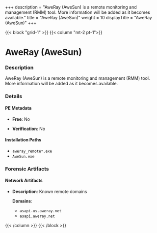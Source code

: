 +++
description = "AweRay (AweSun) is a remote monitoring and management (RMM) tool. More information will be added as it becomes available."
title = "AweRay (AweSun)"
weight = 10
displayTitle = "AweRay (AweSun)"
+++


{{< block "grid-1" >}}
{{< column "mt-2 pt-1">}}

# AweRay (AweSun)


### Description

AweRay (AweSun) is a remote monitoring and management (RMM) tool. More information will be added as it becomes available.




### Details


#### PE Metadata


- **Free**: No

- **Verification**: No




#### Installation Paths
- `aweray_remote*.exe`
- `AweSun.exe`

### Forensic Artifacts




#### Network Artifacts

- **Description**: Known remote domains

  **Domains**:
    - `asapi-us.aweray.net`
    - `asapi.aweray.net`








{{< /column >}}
{{< /block >}}
